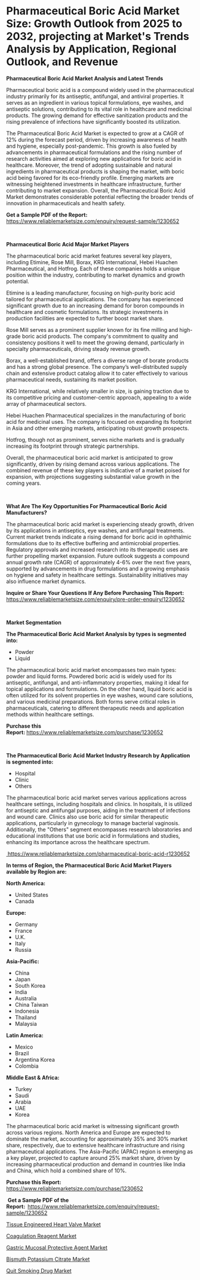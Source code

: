 <p><h1>Pharmaceutical Boric Acid Market Size: Growth Outlook from 2025 to 2032, projecting at Market's Trends Analysis by Application, Regional Outlook, and Revenue</h1></p><p><strong>Pharmaceutical Boric Acid Market Analysis and Latest Trends</strong></p>
<p><p>Pharmaceutical boric acid is a compound widely used in the pharmaceutical industry primarily for its antiseptic, antifungal, and antiviral properties. It serves as an ingredient in various topical formulations, eye washes, and antiseptic solutions, contributing to its vital role in healthcare and medicinal products. The growing demand for effective sanitization products and the rising prevalence of infections have significantly boosted its utilization.</p><p>The Pharmaceutical Boric Acid Market is expected to grow at a CAGR of 12% during the forecast period, driven by increasing awareness of health and hygiene, especially post-pandemic. This growth is also fueled by advancements in pharmaceutical formulations and the rising number of research activities aimed at exploring new applications for boric acid in healthcare. Moreover, the trend of adopting sustainable and natural ingredients in pharmaceutical products is shaping the market, with boric acid being favored for its eco-friendly profile. Emerging markets are witnessing heightened investments in healthcare infrastructure, further contributing to market expansion. Overall, the Pharmaceutical Boric Acid Market demonstrates considerable potential reflecting the broader trends of innovation in pharmaceuticals and health safety.</p></p>
<p><strong>Get a Sample PDF of the Report:&nbsp;</strong> <a href="https://www.reliablemarketsize.com/enquiry/request-sample/1230652?utm_campaign=1879&utm_medium=2&utm_source=Github&utm_content=ia&utm_term=08032025&utm_id=pharmaceutical-boric-acid">https://www.reliablemarketsize.com/enquiry/request-sample/1230652</a></p>
<p>&nbsp;</p>
<p><strong>Pharmaceutical Boric Acid Major Market Players</strong></p>
<p><p>The pharmaceutical boric acid market features several key players, including Etimine, Rose Mill, Borax, KRG International, Hebei Huachen Pharmaceutical, and Hotfrog. Each of these companies holds a unique position within the industry, contributing to market dynamics and growth potential.</p><p>Etimine is a leading manufacturer, focusing on high-purity boric acid tailored for pharmaceutical applications. The company has experienced significant growth due to an increasing demand for boron compounds in healthcare and cosmetic formulations. Its strategic investments in production facilities are expected to further boost market share.</p><p>Rose Mill serves as a prominent supplier known for its fine milling and high-grade boric acid products. The company's commitment to quality and consistency positions it well to meet the growing demand, particularly in specialty pharmaceuticals, driving steady revenue growth.</p><p>Borax, a well-established brand, offers a diverse range of borate products and has a strong global presence. The company’s well-distributed supply chain and extensive product catalog allow it to cater effectively to various pharmaceutical needs, sustaining its market position.</p><p>KRG International, while relatively smaller in size, is gaining traction due to its competitive pricing and customer-centric approach, appealing to a wide array of pharmaceutical sectors.</p><p>Hebei Huachen Pharmaceutical specializes in the manufacturing of boric acid for medicinal uses. The company is focused on expanding its footprint in Asia and other emerging markets, anticipating robust growth prospects.</p><p>Hotfrog, though not as prominent, serves niche markets and is gradually increasing its footprint through strategic partnerships.</p><p>Overall, the pharmaceutical boric acid market is anticipated to grow significantly, driven by rising demand across various applications. The combined revenue of these key players is indicative of a market poised for expansion, with projections suggesting substantial value growth in the coming years.</p></p>
<p>&nbsp;</p>
<p><strong>What Are The Key Opportunities For Pharmaceutical Boric Acid Manufacturers?</strong></p>
<p><p>The pharmaceutical boric acid market is experiencing steady growth, driven by its applications in antiseptics, eye washes, and antifungal treatments. Current market trends indicate a rising demand for boric acid in ophthalmic formulations due to its effective buffering and antimicrobial properties. Regulatory approvals and increased research into its therapeutic uses are further propelling market expansion. Future outlook suggests a compound annual growth rate (CAGR) of approximately 4-6% over the next five years, supported by advancements in drug formulations and a growing emphasis on hygiene and safety in healthcare settings. Sustainability initiatives may also influence market dynamics.</p></p>
<p><strong>Inquire or Share Your Questions If Any Before Purchasing This Report:</strong> <a href="https://www.reliablemarketsize.com/enquiry/pre-order-enquiry/1230652?utm_campaign=1879&utm_medium=2&utm_source=Github&utm_content=ia&utm_term=08032025&utm_id=pharmaceutical-boric-acid">https://www.reliablemarketsize.com/enquiry/pre-order-enquiry/1230652</a></p>
<p>&nbsp;</p>
<p><strong>Market Segmentation</strong></p>
<p><strong>The Pharmaceutical Boric Acid Market Analysis by types is segmented into:</strong></p>
<p><ul><li>Powder</li><li>Liquid</li></ul></p>
<p><p>The pharmaceutical boric acid market encompasses two main types: powder and liquid forms. Powdered boric acid is widely used for its antiseptic, antifungal, and anti-inflammatory properties, making it ideal for topical applications and formulations. On the other hand, liquid boric acid is often utilized for its solvent properties in eye washes, wound care solutions, and various medicinal preparations. Both forms serve critical roles in pharmaceuticals, catering to different therapeutic needs and application methods within healthcare settings.</p></p>
<p><strong>Purchase this Report:&nbsp;</strong><a href="https://www.reliablemarketsize.com/purchase/1230652?utm_campaign=1879&utm_medium=2&utm_source=Github&utm_content=ia&utm_term=08032025&utm_id=pharmaceutical-boric-acid">https://www.reliablemarketsize.com/purchase/1230652</a></p>
<p>&nbsp;</p>
<p><strong>The Pharmaceutical Boric Acid Market Industry Research by Application is segmented into:</strong></p>
<p><ul><li>Hospital</li><li>Clinic</li><li>Others</li></ul></p>
<p><p>The pharmaceutical boric acid market serves various applications across healthcare settings, including hospitals and clinics. In hospitals, it is utilized for antiseptic and antifungal purposes, aiding in the treatment of infections and wound care. Clinics also use boric acid for similar therapeutic applications, particularly in gynecology to manage bacterial vaginosis. Additionally, the "Others" segment encompasses research laboratories and educational institutions that use boric acid in formulations and studies, enhancing its importance across the healthcare spectrum.</p></p>
<p><a href="https://www.reliablemarketsize.com/pharmaceutical-boric-acid-r1230652?utm_campaign=1879&utm_medium=2&utm_source=Github&utm_content=ia&utm_term=08032025&utm_id=pharmaceutical-boric-acid">&nbsp;https://www.reliablemarketsize.com/pharmaceutical-boric-acid-r1230652</a></p>
<p><strong>In terms of Region, the Pharmaceutical Boric Acid Market Players available by Region are:</strong></p>
<p>
    <p> <strong> North America: </strong>
        <ul>
            <li>United States</li>
            <li>Canada</li>
        </ul>
        </p> 
    <p> <strong> Europe: </strong>
        <ul>
            <li>Germany</li>
            <li>France</li>
            <li>U.K.</li>
            <li>Italy</li>
            <li>Russia</li>
        </ul>
        </p> 
    <p> <strong> Asia-Pacific: </strong>
        <ul>
            <li>China</li>
            <li>Japan</li>
            <li>South Korea</li>
            <li>India</li>
            <li>Australia</li>
            <li>China Taiwan</li>
            <li>Indonesia</li>
            <li>Thailand</li>
            <li>Malaysia</li>
        </ul>
        </p> 
    <p> <strong> Latin America: </strong>
        <ul>
            <li>Mexico</li>
            <li>Brazil</li>
            <li>Argentina Korea</li>
            <li>Colombia</li>
        </ul>
        </p> 
    <p> <strong> Middle East & Africa: </strong>
        <ul>
            <li>Turkey</li>
            <li>Saudi</li>
            <li>Arabia</li>
            <li>UAE</li>
            <li>Korea</li>
        </ul>
    </p>
    </p>
<p><p>The pharmaceutical boric acid market is witnessing significant growth across various regions. North America and Europe are expected to dominate the market, accounting for approximately 35% and 30% market share, respectively, due to extensive healthcare infrastructure and rising pharmaceutical applications. The Asia-Pacific (APAC) region is emerging as a key player, projected to capture around 25% market share, driven by increasing pharmaceutical production and demand in countries like India and China, which hold a combined share of 10%.</p></p>
<p><strong>Purchase this Report: </strong><a href="https://www.reliablemarketsize.com/purchase/1230652?utm_campaign=1879&utm_medium=2&utm_source=Github&utm_content=ia&utm_term=08032025&utm_id=pharmaceutical-boric-acid">https://www.reliablemarketsize.com/purchase/1230652</a></p>
<p>&nbsp;<strong>Get a Sample PDF of the Report:&nbsp;&nbsp;</strong><a href="https://www.reliablemarketsize.com/enquiry/request-sample/1230652?utm_campaign=1879&utm_medium=2&utm_source=Github&utm_content=ia&utm_term=08032025&utm_id=pharmaceutical-boric-acid">https://www.reliablemarketsize.com/enquiry/request-sample/1230652</a></p>
<p><strong></strong></p>
<p><p><a href="https://github.com/marrahcerpas05/Market-Research-Report-List-1/blob/main/tissue-engineered-heart-valve-market.md?utm_campaign=1879&utm_medium=2&utm_source=Github&utm_content=ia&utm_term=08032025&utm_id=pharmaceutical-boric-acid">Tissue Engineered Heart Valve Market</a></p><p><a href="https://github.com/FassouRP/Market-Research-Report-List-7/blob/main/coagulation-reagent-market.md?utm_campaign=1879&utm_medium=2&utm_source=Github&utm_content=ia&utm_term=08032025&utm_id=pharmaceutical-boric-acid">Coagulation Reagent Market</a></p><p><a href="https://github.com/cagleplittrw/Market-Research-Report-List-1/blob/main/gastric-mucosal-protective-agent-market.md?utm_campaign=1879&utm_medium=2&utm_source=Github&utm_content=ia&utm_term=08032025&utm_id=pharmaceutical-boric-acid">Gastric Mucosal Protective Agent Market</a></p><p><a href="https://github.com/dahcheeviola/Market-Research-Report-List-1/blob/main/bismuth-potassium-citrate-market.md?utm_campaign=1879&utm_medium=2&utm_source=Github&utm_content=ia&utm_term=08032025&utm_id=pharmaceutical-boric-acid">Bismuth Potassium Citrate Market</a></p><p><a href="https://github.com/dichkotuanny/Market-Research-Report-List-1/blob/main/quit-smoking-drug-market.md?utm_campaign=1879&utm_medium=2&utm_source=Github&utm_content=ia&utm_term=08032025&utm_id=pharmaceutical-boric-acid">Quit Smoking Drug Market</a></p></p>